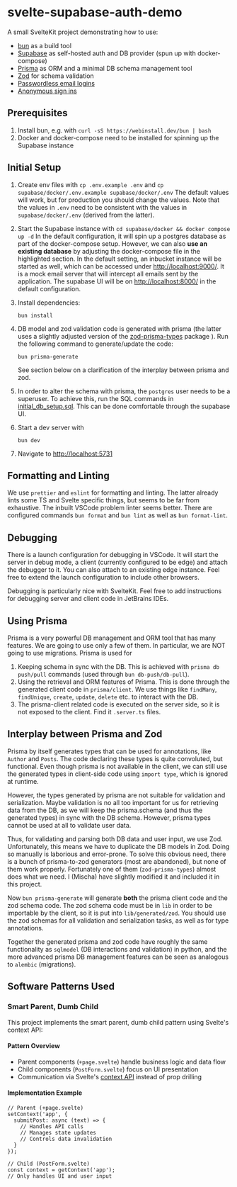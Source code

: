 # svelte-supabase-auth-demo

A small SvelteKit project demonstrating how to use:

- [bun](https://bun.sh) as a build tool
- [Supabase](https://supabase.com/) as self-hosted auth and DB provider (spun up with docker-compose)
- [Prisma](https://www.prisma.io/) as ORM and a minimal DB schema management tool
- [Zod](https://github.com/colinhacks/zod) for schema validation
- [Passwordless email logins](https://supabase.com/docs/guides/auth/auth-email-passwordless)
- [Anonymous sign ins](https://supabase.com/docs/guides/auth/auth-anonymous)

## Prerequisites

1. Install bun, e.g. with `curl -sS https://webinstall.dev/bun | bash`
1. Docker and docker-compose need to be installed for spinning up the Supabase instance

## Initial Setup

1. Create env files with `cp .env.example .env` and `cp supabase/docker/.env.example supabase/docker/.env`
   The default values will work, but for production you should change the values. Note that the values in `.env` need
   to be consistent with the values in `supabase/docker/.env` (derived from the latter).
1. Start the Supabase instance with `cd supabase/docker && docker compose up -d`
   In the default configuration, it will spin up a postgres database as part of the docker-compose setup.
   However, we can also **use an existing database** by adjusting the docker-compose file in the highlighted section.
   In the default setting, an inbucket instance will be started as well, which can be accessed under [http://localhost:9000/](http://localhost:9000/). It is a mock email server that will intercept all emails sent by the application. The supabase UI will be on [http://localhost:8000/](http://localhost:8000/) in the default configuration.
1. Install dependencies:

   ```
   bun install
   ```

1. DB model and zod validation code is generated with prisma (the latter uses a slightly adjusted version of the [zod-prisma-types](https://github.com/mischapanch/zod-prisma-types) package
   ). Run the following command to generate/update the code:
   ```
   bun prisma-generate
   ```
   See section below on a clarification of the interplay between prisma and zod.
1. In order to alter the schema with prisma, the `postgres` user needs to be a superuser. To achieve this, run the SQL commands in
   [initial_db_setup.sql](initial_db_setup.sql). This can be done comfortable through the supabase UI.
1. Start a dev server with

   ```
   bun dev
   ```

1. Navigate to [http://localhost:5731](http://localhost:5173)

## Formatting and Linting

We use `prettier` and `eslint` for formatting and linting. The latter already lints some TS and Svelte specific things, but seems to be far from exhaustive. The inbuilt VSCode problem linter seems better. There are configured commands `bun format` and `bun lint` as well as `bun format-lint`.

## Debugging

There is a launch configuration for debugging in VSCode. It will start the server in debug mode, a client (currently configured to be edge) and attach the debugger to it. You can also attach to an existing edge instance. Feel free to extend the launch configuration to include other browsers.

Debugging is particularly nice with SvelteKit. Feel free to add instructions for debugging server and client code in JetBrains IDEs.


## Using Prisma

Prisma is a very powerful DB management and ORM tool that has many features. We are going to use only a few of them.
In particular, we are NOT going to use migrations. Prisma is used for

1. Keeping schema in sync with the DB. This is achieved with `prisma db push/pull` commands (used through `bun db-push/db-pull`).
1. Using the retrieval and ORM features of Prisma. This is done through the generated client code in `prisma/client`. We use things like `findMany`, `findUnique`, `create`, `update`, `delete` etc. to interact with the DB.
1. The prisma-client related code is executed on the server side, so it is not exposed to the client. Find it `.server.ts` files.

## Interplay between Prisma and Zod

Prisma by itself generates types that can be used for annotations, like `Author` and `Posts`. The code declaring
these types is quite convoluted, but functional. Even though prisma is not available in the client, we can still use the generated types in client-side code using `import type`, which is ignored at runtime.

However, the types generated by prisma are not suitable for validation and serialization. Maybe validation is no all too important for us for retrieving data from the DB, as we will keep the prisma.schema (and thus the generated types) in sync with the DB schema. However, prisma types cannot be used at all to validate user data.

Thus, for validating and parsing both DB data and user input, we use Zod. Unfortunately, this means we have to duplicate the DB models in Zod. Doing so manually is laborious and error-prone. 
To solve this obvious need, there is a bunch of prisma-to-zod generators (most are abandoned), but none of them
work properly. Fortunately one of them (`zod-prisma-types`) almost does what we need. I (Mischa) have slightly
modified it and included it in this project.

Now `bun prisma-generate` will generate **both** the prisma client code and the zod schema code. The zod schema code must be in `lib` in order to be importable by the client, so it is put into `lib/generated/zod`. You should use the zod schemas for all validation and serialization tasks, as well as for type annotations.

Together the generated prisma and zod code have roughly the same functionality as `sqlmodel` (DB interactions and validation) in python, and the more advanced prisma DB management features can be seen as analogous to `alembic` (migrations).

## Software Patterns Used

### Smart Parent, Dumb Child

This project implements the smart parent, dumb child pattern using Svelte's context API:

#### Pattern Overview

- Parent components (`+page.svelte`) handle business logic and data flow
- Child components (`PostForm.svelte`) focus on UI presentation
- Communication via Svelte's [context API](https://svelte.dev/tutorial/svelte/context-api) instead of prop drilling

#### Implementation Example

```svelte
// Parent (+page.svelte)
setContext('app', {
  submitPost: async (text) => {
    // Handles API calls
    // Manages state updates
    // Controls data invalidation
  }
});

// Child (PostForm.svelte)
const context = getContext('app');
// Only handles UI and user input
```
